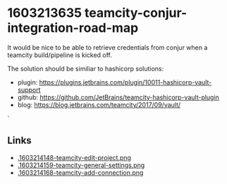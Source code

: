 # 1603213635 teamcity-conjur-integration-road-map
It would be nice to be able to retrieve credentials from conjur when a teamcity build/pipeline is kicked off.

The solution should be similiar to hashicorp solutions:
- plugin: https://plugins.jetbrains.com/plugin/10011-hashicorp-vault-support
- github: https://github.com/JetBrains/teamcity-hashicorp-vault-plugin
- blog: https://blog.jetbrains.com/teamcity/2017/09/vault/

`

## Links
- [.1603214148-teamcity-edit-project.png](.1603214148-teamcity-edit-project.png)
- [.1603214159-teamcity-general-settings.png](.1603214159-teamcity-general-settings.png)
- [.1603214168-teamcity-add-connection.png](.1603214168-teamcity-add-connection.png)
